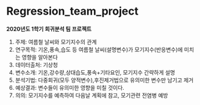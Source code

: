 # Regression_team_project

**2020년도 1학기 회귀분석 팀 프로젝트**

1. 주제: 여름철 날씨와 모기지수의 관계
2. 연구목적: 기온,풍속,습도 등 여름철 날씨(설명변수)가 모기지수(반응변수)에 미치는 영향을 알아본다
3. 데이터출처: 기상청
4. 변수소개: 기온,강수량,상대습도,풍속+기타요인, 모기지수 간략하게 설명
5. 분석기법: 다중회귀(모두 양적변수),후진제거법으로 유의미한 변수만 남기고 제거
6. 예상결과: 변수들이 유의미한 영향을 미칠 것이다.
7. 의의: 모기지수를 예측하여 다음날 계획에 참고, 모기관련 전염병 예방
